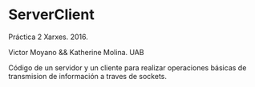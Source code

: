 # ServerClient
Práctica 2 Xarxes. 2016.

Victor Moyano && Katherine Molina. 
UAB



Código de un servidor y un cliente para realizar operaciones básicas de transmision de información a traves de sockets.
